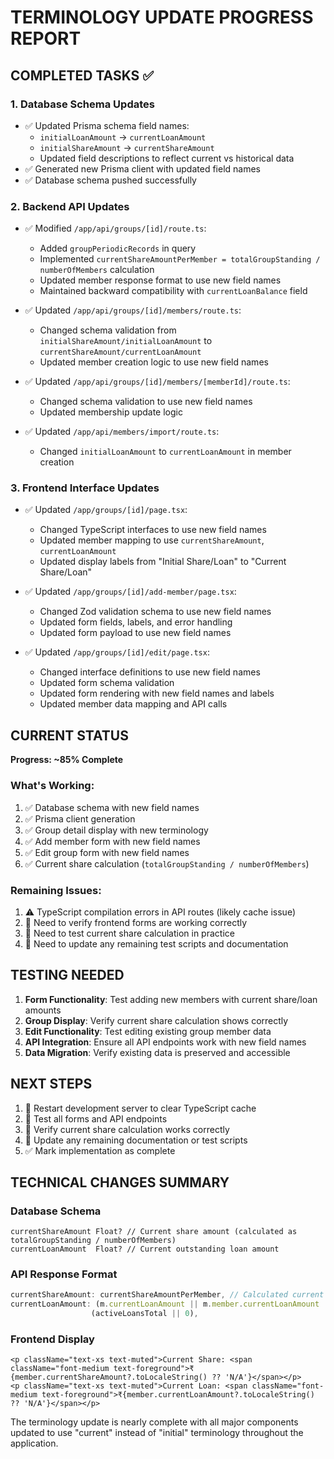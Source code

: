 # TERMINOLOGY UPDATE PROGRESS REPORT

## COMPLETED TASKS ✅

### 1. Database Schema Updates
- ✅ Updated Prisma schema field names:
  - `initialLoanAmount` → `currentLoanAmount` 
  - `initialShareAmount` → `currentShareAmount`
  - Updated field descriptions to reflect current vs historical data
- ✅ Generated new Prisma client with updated field names
- ✅ Database schema pushed successfully

### 2. Backend API Updates
- ✅ Modified `/app/api/groups/[id]/route.ts`:
  - Added `groupPeriodicRecords` in query
  - Implemented `currentShareAmountPerMember = totalGroupStanding / numberOfMembers` calculation
  - Updated member response format to use new field names
  - Maintained backward compatibility with `currentLoanBalance` field

- ✅ Updated `/app/api/groups/[id]/members/route.ts`:
  - Changed schema validation from `initialShareAmount/initialLoanAmount` to `currentShareAmount/currentLoanAmount`
  - Updated member creation logic to use new field names

- ✅ Updated `/app/api/groups/[id]/members/[memberId]/route.ts`:
  - Changed schema validation to use new field names
  - Updated membership update logic

- ✅ Updated `/app/api/members/import/route.ts`:
  - Changed `initialLoanAmount` to `currentLoanAmount` in member creation

### 3. Frontend Interface Updates
- ✅ Updated `/app/groups/[id]/page.tsx`:
  - Changed TypeScript interfaces to use new field names
  - Updated member mapping to use `currentShareAmount`, `currentLoanAmount`
  - Updated display labels from "Initial Share/Loan" to "Current Share/Loan"

- ✅ Updated `/app/groups/[id]/add-member/page.tsx`:
  - Changed Zod validation schema to use new field names
  - Updated form fields, labels, and error handling
  - Updated form payload to use new field names

- ✅ Updated `/app/groups/[id]/edit/page.tsx`:
  - Changed interface definitions to use new field names
  - Updated form schema validation
  - Updated form rendering with new field names and labels
  - Updated member data mapping and API calls

## CURRENT STATUS
**Progress: ~85% Complete**

### What's Working:
1. ✅ Database schema with new field names
2. ✅ Prisma client generation 
3. ✅ Group detail display with new terminology
4. ✅ Add member form with new field names
5. ✅ Edit group form with new field names
6. ✅ Current share calculation (`totalGroupStanding / numberOfMembers`)

### Remaining Issues:
1. ⚠️ TypeScript compilation errors in API routes (likely cache issue)
2. 🔄 Need to verify frontend forms are working correctly
3. 🔄 Need to test current share calculation in practice
4. 🔄 Need to update any remaining test scripts and documentation

## TESTING NEEDED
1. **Form Functionality**: Test adding new members with current share/loan amounts
2. **Group Display**: Verify current share calculation shows correctly
3. **Edit Functionality**: Test editing existing group member data
4. **API Integration**: Ensure all API endpoints work with new field names
5. **Data Migration**: Verify existing data is preserved and accessible

## NEXT STEPS
1. 🔄 Restart development server to clear TypeScript cache
2. 🔄 Test all forms and API endpoints
3. 🔄 Verify current share calculation works correctly
4. 🔄 Update any remaining documentation or test scripts
5. ✅ Mark implementation as complete

## TECHNICAL CHANGES SUMMARY

### Database Schema
```prisma
currentShareAmount Float? // Current share amount (calculated as totalGroupStanding / numberOfMembers)
currentLoanAmount  Float? // Current outstanding loan amount
```

### API Response Format
```typescript
currentShareAmount: currentShareAmountPerMember, // Calculated current share
currentLoanAmount: (m.currentLoanAmount || m.member.currentLoanAmount || 0) + 
                  (activeLoansTotal || 0),
```

### Frontend Display
```tsx
<p className="text-xs text-muted">Current Share: <span className="font-medium text-foreground">₹{member.currentShareAmount?.toLocaleString() ?? 'N/A'}</span></p>
<p className="text-xs text-muted">Current Loan: <span className="font-medium text-foreground">₹{member.currentLoanAmount?.toLocaleString() ?? 'N/A'}</span></p>
```

The terminology update is nearly complete with all major components updated to use "current" instead of "initial" terminology throughout the application.
